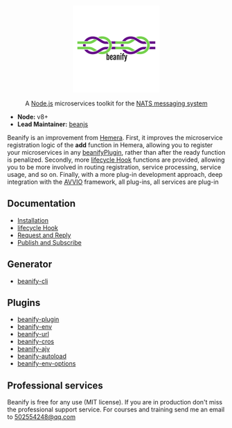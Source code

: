 <p align="center">
<img src="./imgs/logo.png" alt="Beanify" style="max-width:100%;">
</p>

<p align="center">
A <a href="http://nodejs.org/">Node.js</a> microservices toolkit for the <a href="https://nats.io">NATS messaging system</a>
</p>

* **Node:** v8+
* **Lead Maintainer:** [beanjs](https://github.com/beanjs)


Beanify is an improvement from [Hemera](https://github.com/hemerajs/hemera). First, it improves the microservice registration logic of the __add__ function in Hemera, allowing you to register your microservices in any [beanifyPlugin](https://github.com/beanjs-framework/beanify-plugin), rather than after the ready function is penalized. Secondly, more [lifecycle Hook](./docs/lifecycle-hook.md) functions are provided, allowing you to be more involved in routing registration, service processing, service usage, and so on. Finally, with a more plug-in development approach, deep integration with the [AVVIO](https://github.com/mcollina/avvio) framework, all plug-ins, all services are plug-in

## Documentation

* [Installation](./docs/installation.md)
* [lifecycle Hook](./docs/lifecycle-hook.md)
* [Request and Reply](./docs/request-and-reply.md)
* [Publish and Subscribe](./docs/publish-and-subscribe.md)

## Generator

* [beanify-cli](https://github.com/beanjs-framework/beanify-cli)

## Plugins

* [beanify-plugin](https://github.com/beanjs-framework/beanify-plugin)
* [beanify-env](https://github.com/beanjs-framework/beanify-env)
* [beanify-url](https://github.com/beanjs-framework/beanify-url)
* [beanify-cros](https://github.com/beanjs-framework/beanify-cros)
* [beanify-ajv](https://github.com/beanjs-framework/beanify-ajv)
* [beanify-autoload](https://github.com/beanjs-framework/beanify-autoload)
* [beanify-env-options](https://github.com/beanjs-framework/beanify-env-options)





## Professional services

Beanify is free for any use (MIT license). If you are in production don't miss the professional support service. For courses and training send me an email to [502554248@qq.com](502554248@qq.com)